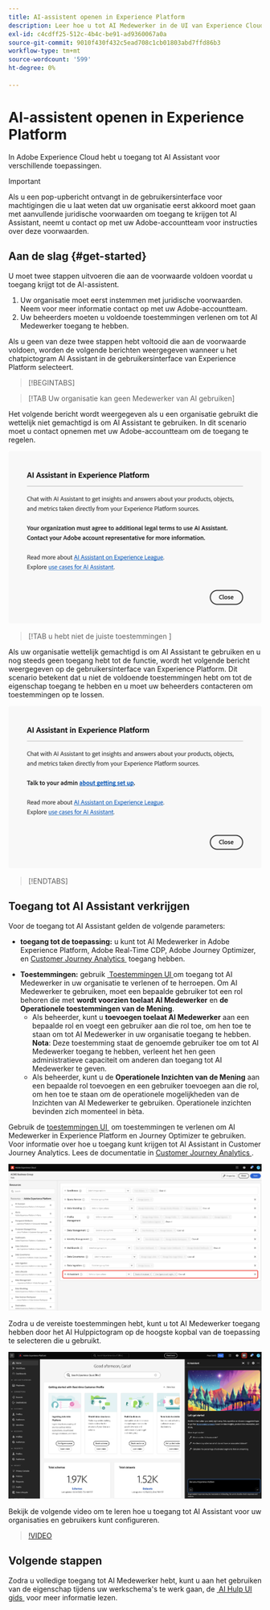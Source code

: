 ```yaml
---
title: AI-assistent openen in Experience Platform
description: Leer hoe u tot AI Medewerker in de UI van Experience Cloud kunt toegang hebben.
exl-id: c4cdff25-512c-4b4c-be91-ad9360067a0a
source-git-commit: 9010f430f432c5ead708c1cb01803abd7ffd86b3
workflow-type: tm+mt
source-wordcount: '599'
ht-degree: 0%

---
```


# AI-assistent openen in Experience Platform

In Adobe Experience Cloud hebt u toegang tot AI Assistant voor verschillende toepassingen.

>[!IMPORTANT]
>
>Als u een pop-upbericht ontvangt in de gebruikersinterface voor machtigingen die u laat weten dat uw organisatie eerst akkoord moet gaan met aanvullende juridische voorwaarden om toegang te krijgen tot AI Assistant, neemt u contact op met uw Adobe-accountteam voor instructies over deze voorwaarden.

## Aan de slag {#get-started}

U moet twee stappen uitvoeren die aan de voorwaarde voldoen voordat u toegang krijgt tot de AI-assistent.

1. Uw organisatie moet eerst instemmen met juridische voorwaarden. Neem voor meer informatie contact op met uw Adobe-accountteam.
2. Uw beheerders moeten u voldoende toestemmingen verlenen om tot AI Medewerker toegang te hebben.

Als u geen van deze twee stappen hebt voltooid die aan de voorwaarde voldoen, worden de volgende berichten weergegeven wanneer u het chatpictogram AI Assistant in de gebruikersinterface van Experience Platform selecteert.

>[!BEGINTABS]

>[!TAB Uw organisatie kan geen Medewerker van AI  gebruiken]

Het volgende bericht wordt weergegeven als u een organisatie gebruikt die wettelijk niet gemachtigd is om AI Assistant te gebruiken. In dit scenario moet u contact opnemen met uw Adobe-accountteam om de toegang te regelen.

![&#x200B; het pop-up bericht dat op Experience Platform UI verschijnt als de organisatie geen Medewerker AI kan gebruiken.](./images/access/modal-one.png)

>[!TAB  u hebt niet de juiste toestemmingen ]

Als uw organisatie wettelijk gemachtigd is om AI Assistant te gebruiken en u nog steeds geen toegang hebt tot de functie, wordt het volgende bericht weergegeven op de gebruikersinterface van Experience Platform. Dit scenario betekent dat u niet de voldoende toestemmingen hebt om tot de eigenschap toegang te hebben en u moet uw beheerders contacteren om toestemmingen op te lossen.

![&#x200B; het pop-up bericht dat op Experience Platform UI verschijnt als u niet de noodzakelijke toestemmingen voor AI Medewerker hebt.](./images/access/modal-two.png)

>[!ENDTABS]

## Toegang tot AI Assistant verkrijgen

Voor de toegang tot AI Assistant gelden de volgende parameters:

* **toegang tot de toepassing:** u kunt tot AI Medewerker in Adobe Experience Platform, Adobe Real-Time CDP, Adobe Journey Optimizer, en [&#x200B; Customer Journey Analytics &#x200B;](https://experienceleague.adobe.com/nl/docs/analytics-platform/using/ai-assistant) toegang hebben.
<!-- * **Contractual access:** Your company must agree to certain [!DNL GenAI]-related legal terms before your organization can use AI Assistant. Contact your organization's administrator or your Adobe Account Team if you are not able to access AI Assistant.  -->
* **Toestemmingen:** gebruik [&#x200B; Toestemmingen UI &#x200B;](../access-control/abac/ui/permissions.md) om toegang tot AI Medewerker in uw organisatie te verlenen of te herroepen. Om AI Medewerker te gebruiken, moet een bepaalde gebruiker tot een rol behoren die met **wordt voorzien toelaat AI Medewerker** en **de Operationele toestemmingen van de Mening**.
   * Als beheerder, kunt u **toevoegen toelaat AI Medewerker** aan een bepaalde rol en voegt een gebruiker aan die rol toe, om hen toe te staan om tot AI Medewerker in uw organisatie toegang te hebben. **Nota**: Deze toestemming staat de genoemde gebruiker toe om tot AI Medewerker toegang te hebben, verleent het hen geen administratieve capaciteit om anderen dan toegang tot AI Medewerker te geven.
   * Als beheerder, kunt u de **Operationele Inzichten van de Mening** aan een bepaalde rol toevoegen en een gebruiker toevoegen aan die rol, om hen toe te staan om de operationele mogelijkheden van de Inzichten van AI Medewerker te gebruiken. Operationele inzichten bevinden zich momenteel in bèta.

Gebruik de [&#x200B; toestemmingen UI &#x200B;](../access-control/abac/ui/roles.md) om toestemmingen te verlenen om AI Medewerker in Experience Platform en Journey Optimizer te gebruiken. Voor informatie over hoe u toegang kunt krijgen tot AI Assistant in Customer Journey Analytics. Lees de documentatie in [&#x200B; Customer Journey Analytics &#x200B;](https://experienceleague.adobe.com/nl/docs/analytics-platform/using/ai-assistant).

![&#x200B; de pagina van toestemmingen UI met Enable AI Medewerker en de Toestemmingen van de Inzicht van de Mening Operationele inbegrepen in een bepaalde rol.](./images/access/access-permissions.png)

Zodra u de vereiste toestemmingen hebt, kunt u tot AI Medewerker toegang hebben door het AI Hulppictogram op de hoogste kopbal van de toepassing te selecteren die u gebruikt.

![&#x200B; AI Medewerker met eerste gebruikerservaring.](./images/access/access-home.png)

Bekijk de volgende video om te leren hoe u toegang tot AI Assistant voor uw organisaties en gebruikers kunt configureren.

>[!VIDEO](https://video.tv.adobe.com/v/3475925/?captions=dut&learn=on)

## Volgende stappen

Zodra u volledige toegang tot AI Medewerker hebt, kunt u aan het gebruiken van de eigenschap tijdens uw werkschema&#39;s te werk gaan, de [&#x200B; AI Hulp UI gids &#x200B;](./ui-guide.md) voor meer informatie lezen.
